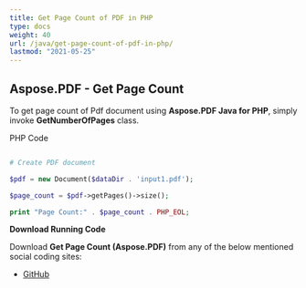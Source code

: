 ```yaml
---
title: Get Page Count of PDF in PHP
type: docs
weight: 40
url: /java/get-page-count-of-pdf-in-php/
lastmod: "2021-05-25"
---
```


## Aspose.PDF - Get Page Count

To get page count of Pdf document using **Aspose.PDF Java for PHP**, simply invoke **GetNumberOfPages** class.

PHP Code

```php

# Create PDF document

$pdf = new Document($dataDir . 'input1.pdf');

$page_count = $pdf->getPages()->size();

print "Page Count:" . $page_count . PHP_EOL;

```

**Download Running Code**

Download **Get Page Count (Aspose.PDF)** from any of the below mentioned social coding sites:

- [GitHub](https://github.com/aspose-pdf/Aspose.PDF-for-Java/blob/master/Plugins/Aspose_Pdf_Java_for_PHP/src/Aspose/Pdf/WorkingWithPages/GetNumberOfPages.php)
